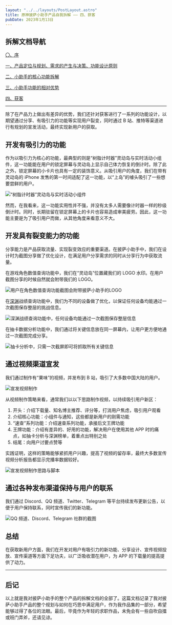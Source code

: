 ```yaml
---
layout: "../../layouts/PostLayout.astro"
title: 原神披萨小助手产品自我拆解 —— 四、获客
pubDate: 2023年1月13日
---
```


## 拆解文档导航

[〇、序](/blogs/gi-product-dismantle-0)

[一、产品定位与规划、需求的产生与决策、功能设计原则](/blogs/gi-product-dismantle-1)

[二、小助手的核心功能拆解](/blogs/gi-product-dismantle-2)

[三、小助手功能的相对优势](/blogs/gi-product-dismantle-3)

[四、获客](/blogs/gi-product-dismantle-4)

---

除了在产品力上做出有差异的优势，我们还针对获客进行了一系列的功能设计，以期望通过分享、有吸引力的功能等实现用户裂变，同时通过 B 站、推特等渠道进行有规划的宣发活动，最终实现新用户的获取。

## 开发有吸引力的功能

作为以吸引力为核心的功能，最典型的则是“树脂计时器”灵动岛与实时活动小组件，这一功能能在用户的锁定屏幕与灵动岛上显示自己体力恢复的倒计时。除了此之外，锁定屏幕的小卡片也具有一定的装饰意义。从吸引用户的角度，我们在带有灵动岛的 iPhone 发售的第一时间适配了这一功能，以“上岛”的噱头吸引了一些想要尝鲜的用户。

![“树脂计时器”灵动岛与实时活动小组件](/images/gi-widget-11.gif "“树脂计时器”灵动岛与实时活动小组件")

然而，在我看来，这一功能实用性并不强，并没有太多人需要像计时器一样的秒级倒计时。同时，长期驻留在锁定屏幕上的卡片也容易造成审美疲劳。因此，这一功能主要是为了吸引用户而做，从其他角度来看意义不大。

## 开发具有裂变能力的功能

分享能力是产品获取流量、实现裂变效应的重要渠道。在披萨小助手中，我们在设计时为截图分享做了优化设计，在满足用户分享需求的同时从分享行为中获取流量。

在游戏角色数值查询功能中，我们在“灵动岛”位置藏我们的 LOGO 水印。在用户截图分享的时候自然就会附带我们的 LOGO。

![用户在角色数值查询功能截图会附带披萨小助手的LOGO](/images/gi-widget-12.png "用户在角色数值查询功能截图会附带披萨小助手的图标")

在[深渊](popover "一种考验玩家的副本，玩家需要挑战不同层以拿到奖励")战绩查询功能中，我们为不同的设备做了优化，以保证任何设备均能通过一次截图保存整层的挑战信息。

![深渊战绩查询功能中，任何设备均能通过一次截图保存整层信息](/images/gi-widget-13.png "任何设备均能通过一次截图保存整层信息")

在抽卡数据分析功能中，我们通过将关键信息放在同一屏幕内，让用户更方便地通过一次截图完成分享。

![抽卡分析中，只需一次截屏即可将抓取所有关键信息](/images/gi-widget-14.png "抽卡分析中，只需一次截屏即可将抓取所有关键信息")

## 通过视频渠道宣发

我们通过制作有“果味”的视频，并发布到 B 站，吸引了大多数中国大陆的用户。

![宣发视频制作](/images/iShot_2024-01-14_01.12.01.png "宣发视频制作")

从视频制作策略来看，通常我们以以下思路制作视频，以持续吸引用户新区：

1. 开头：介绍下载量、知名博主推荐、评分等，打消用户焦虑，吸引用户观看
2. 介绍核心功能：小组件与通知，这些都是新用户的刚需功能
3. “速查”系列功能：介绍速查系列功能，承接后文王牌功能
4. 王牌功能：介绍有差异的、好用的功能，解决用户在使用其他 APP 时的痛点，如抽卡分析与深渊榜单，着重点出特别之处
5. 结尾：向用户讨要点赞等

实践证明，这样的策略能够紧抓用户兴趣，提高了视频的留存率，最终大多数宣传视频分析报告都显示完播率数据较好。

![宣发视频制作思路与脚本](/images/iShot_2024-01-14_01.18.01.png "宣发视频制作思路与脚本")

## 通过各种发布渠道保持与用户的联系

我们通过 Discord、QQ 频道、Twitter、Telegram 等平台持续发布更新公告，以便于用户保持联系，同时宣传我们的新功能。

![QQ 频道、Discord、Telegram 社群的截图](/images/gi-widget-15.png "QQ 频道、Discord、Telegram 社群的截图")

## 总结

在获取新用户方面，我们在开发对用户有吸引力的新功能、分享设计、宣传视频投放、宣传渠道等方面下足功夫，以广泛吸收潜在用户，为 APP 的下载量的提高提供了动力。

---

## 后记

以上就是我对披萨小助手的整个产品的拆解文档的全部了。这篇文档记录了我对披萨小助手产品的整个规划与如何在巧思中满足用户，作为我作品集的一部分，希望能够过得了各位的法眼。最后，毕竟作为年轻的求职作品，未免会有一些自吹自擂或班门弄斧，还请见谅。
